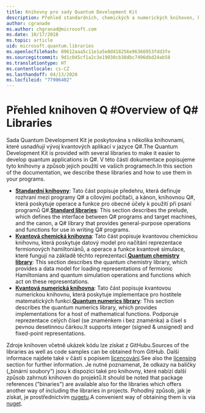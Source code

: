 ```yaml
---
title: Knihovny pro sady Quantum Development Kit
description: Přehled standardních, chemických a numerických knihoven, které jsou součástí sady Microsoft Quantum Development Kit
author: cgranade
ms.author: chgranad@microsoft.com
ms.date: 10/17/2018
ms.topic: article
uid: microsoft.quantum.libraries
ms.openlocfilehash: 89612aaa5c11e1a5e0d418256e96366953fdd3fe
ms.sourcegitcommit: 9d1c045cf1a2c3e19030cb38dbc7496dbd24ab58
ms.translationtype: HT
ms.contentlocale: cs-CZ
ms.lasthandoff: 04/13/2020
ms.locfileid: "77906402"
---
```

# <a name="overview-of-q-libraries"></a><span data-ttu-id="74fa3-103">Přehled knihoven Q #</span><span class="sxs-lookup"><span data-stu-id="74fa3-103">Overview of Q# Libraries</span></span>
<span data-ttu-id="74fa3-104">Sada Quantum Development Kit je poskytována s několika knihovnami, které usnadňují vývoj kvantových aplikací v jazyce Q#.</span><span class="sxs-lookup"><span data-stu-id="74fa3-104">The Quantum Development Kit is provided with several libraries to make it easier to develop quantum applications in Q#.</span></span>
<span data-ttu-id="74fa3-105">V této části dokumentace popisujeme tyto knihovny a způsob jejich použití ve vašich programech.</span><span class="sxs-lookup"><span data-stu-id="74fa3-105">In this section of the documentation, we describe these libraries and how to use them in your programs.</span></span>

- <span data-ttu-id="74fa3-106">[**Standardní knihovny**](xref:microsoft.quantum.libraries.standard.intro): Tato část popisuje předehru, která definuje rozhraní mezi programy Q# a cílovými počítači, a kánon, knihovnou Q#, která poskytuje operace a funkce pro obecné účely k použití při psaní programů Q#.</span><span class="sxs-lookup"><span data-stu-id="74fa3-106">[**Standard libraries**](xref:microsoft.quantum.libraries.standard.intro): This section describes the prelude, which defines the interface between Q# programs and target machines, and the canon, a Q# library that provides general-purpose operations and functions for use in writing Q# programs.</span></span>
- <span data-ttu-id="74fa3-107">[**Kvantová chemická knihovna**](xref:microsoft.quantum.chemistry.concepts.intro): Tato část popisuje kvantovou chemickou knihovnu, která poskytuje datový model pro načítání reprezentace fermionových hamiltoniánů, a operace a funkce kvantové simulace, které fungují na základě těchto reprezentací.</span><span class="sxs-lookup"><span data-stu-id="74fa3-107">[**Quantum chemistry library**](xref:microsoft.quantum.chemistry.concepts.intro): This section describes the quantum chemistry library, which provides a data model for loading representations of fermionic Hamiltonians and quantum simulation operations and functions which act on these representations.</span></span>
- <span data-ttu-id="74fa3-108">[**Kvantová numerická knihovna**](xref:microsoft.quantum.numerics.intro): Tato část popisuje kvantovou numerickou knihovnu, která poskytuje implementace pro hostitele matematických funkcí.</span><span class="sxs-lookup"><span data-stu-id="74fa3-108">[**Quantum numerics library**](xref:microsoft.quantum.numerics.intro): This section describes the quantum numerics library, which provides implementations for a host of mathematical functions.</span></span> <span data-ttu-id="74fa3-109">Podporuje reprezentace celých čísel (se znaménkem i bez znaménka) a čísel s pevnou desetinnou čárkou.</span><span class="sxs-lookup"><span data-stu-id="74fa3-109">It supports integer (signed & unsigned) and fixed-point representations.</span></span>

<span data-ttu-id="74fa3-110">Zdroje knihoven včetně ukázek kódu lze získat z GitHubu.</span><span class="sxs-lookup"><span data-stu-id="74fa3-110">Sources of the libraries as well as code samples can be obtained from GitHub.</span></span> <span data-ttu-id="74fa3-111">Další informace najdete také v části s popisem [licencování](xref:microsoft.quantum.libraries.licensing).</span><span class="sxs-lookup"><span data-stu-id="74fa3-111">See also the [licensing](xref:microsoft.quantum.libraries.licensing) section for further information.</span></span> <span data-ttu-id="74fa3-112">Je nutné poznamenat, že odkazy na balíčky („binární soubory“) jsou k dispozici také pro knihovny, které nabízí další způsob zahrnutí knihoven do projektů.</span><span class="sxs-lookup"><span data-stu-id="74fa3-112">It should be noted that package references ("binaries") are available also for the libraries which offers another way of including the libraries in projects.</span></span> <span data-ttu-id="74fa3-113">Pohodlný způsob, jak je získat, je prostřednictvím [nugetu](https://nuget.org).</span><span class="sxs-lookup"><span data-stu-id="74fa3-113">A convenient way of obtaining them is via [nuget](https://nuget.org).</span></span>
